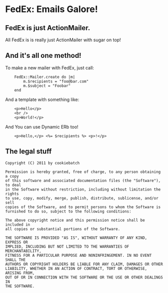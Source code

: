 FedEx: Emails Galore!
=====================

FedEx is just ActionMailer.
---------------------------

All FedEx is is really just ActionMailer with sugar on top!

And it's all one method!
------------------------

To make a new mailer with FedEx, just call:
```	
	FedEx::Mailer.create do |m|
		m.$recipients = "foo@bar.com"
		m.$subject = "Foobar"
	end
```	
	
And a template with something like:
```	
	<p>Hello</p>
	<br />
	<p>World!</p>
```
And You can use Dynamic ERb too!
```	
	<p>Hello,</p> <%= $recipients %> <p>!</p>
```
The legal stuff
---------------
	Copyright (C) 2011 by cookiebatch

	Permission is hereby granted, free of charge, to any person obtaining a copy
	of this software and associated documentation files (the "Software"), to deal
	in the Software without restriction, including without limitation the rights
	to use, copy, modify, merge, publish, distribute, sublicense, and/or sell
	copies of the Software, and to permit persons to whom the Software is
	furnished to do so, subject to the following conditions:

	The above copyright notice and this permission notice shall be included in
	all copies or substantial portions of the Software.

	THE SOFTWARE IS PROVIDED "AS IS", WITHOUT WARRANTY OF ANY KIND, EXPRESS OR
	IMPLIED, INCLUDING BUT NOT LIMITED TO THE WARRANTIES OF MERCHANTABILITY,
	FITNESS FOR A PARTICULAR PURPOSE AND NONINFRINGEMENT. IN NO EVENT SHALL THE
	AUTHORS OR COPYRIGHT HOLDERS BE LIABLE FOR ANY CLAIM, DAMAGES OR OTHER
	LIABILITY, WHETHER IN AN ACTION OF CONTRACT, TORT OR OTHERWISE, ARISING FROM,
	OUT OF OR IN CONNECTION WITH THE SOFTWARE OR THE USE OR OTHER DEALINGS IN
	THE SOFTWARE.	